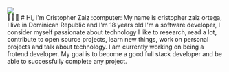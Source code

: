 <img align="center" src="https://raw.githubusercontent.com/saadeghi/saadeghi/master/dino.gif"/>
<br>
🧑🏽‍💻
# Hi, I'm Cristopher Zaiz :computer: 
My name is cristopher zaiz ortega, I live in Dominican Republic and I'm 18 years old I'm a software developer, I consider myself passionate about technology I like to research, read a lot, contribute to open source projects, learn new things, work on personal projects and talk about technology. I am currently working on being a frotend developer. My goal is to become a good full stack developer and be able to successfully complete any project.
